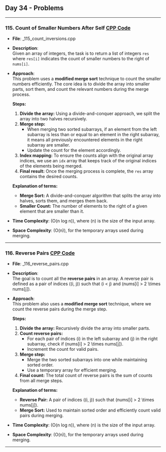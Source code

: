 ## Day 34 - Problems

---

### 115. **Count of Smaller Numbers After Self** [CPP Code](./_115_count_inversions.cpp)
   - **File**: _115_count_inversions.cpp
   - **Description**:  
     Given an array of integers, the task is to return a list of integers `res` where `res[i]` indicates the count of smaller numbers to the right of `nums[i]`.
   - **Approach**:  
     This problem uses a **modified merge sort** technique to count the smaller numbers efficiently. The core idea is to divide the array into smaller parts, sort them, and count the relevant numbers during the merge process.  

     **Steps:**  
     1. **Divide the array:** Using a divide-and-conquer approach, we split the array into two halves recursively.  
     2. **Merge step:**  
        - When merging two sorted subarrays, if an element from the left subarray is less than or equal to an element in the right subarray, it means all previously encountered elements in the right subarray are smaller.  
        - Update the count for the element accordingly.  
     3. **Index mapping:** To ensure the counts align with the original array indices, we use an `idx` array that keeps track of the original indices of the elements being merged.  
     4. **Final result:** Once the merging process is complete, the `res` array contains the desired counts.  

     **Explanation of terms:**  
     - **Merge Sort:** A divide-and-conquer algorithm that splits the array into halves, sorts them, and merges them back.  
     - **Smaller Count:** The number of elements to the right of a given element that are smaller than it.  

   - **Time Complexity**: \(O(n log n)\), where \(n\) is the size of the input array.  
   - **Space Complexity**: \(O(n)\), for the temporary arrays used during merging.  

---

### 116. **Reverse Pairs** [CPP Code](./_116_reverse_pairs.cpp)
   - **File**: _116_reverse_pairs.cpp
   - **Description**:  
     The goal is to count all the **reverse pairs** in an array. A reverse pair is defined as a pair of indices \((i, j)\) such that \(i < j\) and \(nums[i] > 2 \times nums[j]\).  
   - **Approach**:  
     This problem also uses a **modified merge sort** technique, where we count the reverse pairs during the merge step.  

     **Steps:**  
     1. **Divide the array:** Recursively divide the array into smaller parts.  
     2. **Count reverse pairs:**  
        - For each pair of indices \(i\) in the left subarray and \(j\) in the right subarray, check if \(nums[i] > 2 \times nums[j]\).  
        - Increment the count for valid pairs.  
     3. **Merge step:**  
        - Merge the two sorted subarrays into one while maintaining sorted order.  
        - Use a temporary array for efficient merging.  
     4. **Final count:** The total count of reverse pairs is the sum of counts from all merge steps.  

     **Explanation of terms:**  
     - **Reverse Pair:** A pair of indices \((i, j)\) such that \(nums[i] > 2 \times nums[j]\).  
     - **Merge Sort:** Used to maintain sorted order and efficiently count valid pairs during merging.  

   - **Time Complexity**: \(O(n log n)\), where \(n\) is the size of the input array.  
   - **Space Complexity**: \(O(n)\), for the temporary arrays used during merging.  

--- 
